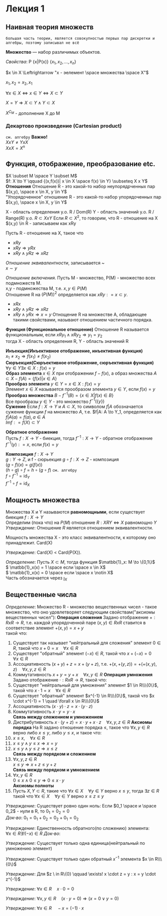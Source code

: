 # Лекция 1

## Наивная теория множеств
`большая часть теории, является совокупностью первых пар дискретки и алгебры, поэтому записывал не всё`

**Множество** — набор различимых объектов.

*Свойства*: P       {x|P(x)}        {$x_{1}, x_{2}, \ldots, x_{n}$}

$x \in X \Leftrightarrow "x - эелемент \space множества \space X"$

${x_{1}, x_{2}}={x_{2}, x_{1}}$

$\forall x \in X \Leftrightarrow x \in Y \Leftrightarrow X \subset Y$

$X = Y \Rightarrow X \subset Y \land Y \subset X$

$X^{C_{M}}$ - дополнение X до M

### Декартово произведение (Cartesian product)
`см. алгебру`
**Важно!**  
$X x Y \neq Y x X$  
$X x X = X^{n}$  


## Функция, отображение, преобразование etc.
$X \subset M \space Y \subset M$  
$f: X \to Y \qquad {(x,f(x))| x \in X \space f(x) \in Y} \subseteq X x Y$  
**Отношения**
Отношение R - это какой-то набор неупорядрченных пар $(x,y), \space x \in X, y \in Y$  
"Упорядоченное" отношение R - это какой-то набор упорядоченных пар $(x,y), \space x \in X, y \in Y$

X - область определения у.о. R / Dom(R)
Y - область значений у.о. R / Range(R)
у.о. $R \subset X x Y$
Если $R \subset X^{2}$, то говорим, что R - отношение на X  
$(x,y) \in R - записываем как xRy

Пусть R - отношение на X, такое что
* $xRy$
* $xRy \Rightarrow yRx$
* $xRy \land yRz \Rightarrow xRz$

*Отношение эквивалентности*, записывается ~  
$x \sim y$

*Отношение включения*. Пусть M - множество, P(M) - множество всех подмножеств M.  
x,y - подмножества M, т.е. $x,y \in P(M)$  
Отношение R на $(P(M))^{2}$ определяется как $xRy : = x \subset y$.
* $xRx$
* $xRy \land yRz \Rightarrow xRz$
* $xRy \land yRx \Rightarrow x = y$
Отнощение R на множестве A, обладающее такими свойствами, называют отношением частичного порядка.

**Функция (Функциональное отношение)**
Отношение R называется функциональным, если $xRy_1 \land xRy_2 \Rightarrow y_1 = y_2$  
тогда X - область определения R, Y - область значений R

**Инъекция(Инъективное отображение, инъективная функция)**  
$x_1 \neq x_2 \Rightarrow f(x_1) \neq f(x_2)$  
**Сюръекция(Сюръективное отображение, сюръективная функция)**  
$\forall y \in Y \exists x \in X : f(x) = y$  
**Образ элемента** $x \in X$ при отображении $f - f(x)$, а образ множества $A \subset X - f(A) = \{f(x) | x \in A\}$  
**Прообраз элемента** $y \in Y = x \in X : f(x) = y$  
Элемент $x \in X$ называется прообразом элемента $y \in Y$, если $f(x) = y$  
**Прообраз множества** $B - f^{-1}(B) = \{x \in X | f(x) \in B\}$  
Все прообразы $y \in Y$  - это множество $f^{-1}(\{y\})$  
**Сужение** Если $f: X \to Y$ и $A \subset X$, то символом $f|A$ обозначается сужение функции $f$ на множество $A$, т.е. $f|A: A \to Y_1, определяется как $f|A(a) = f(a), a \in A$  
$Imf : = f(X) \subset Y$  

**Обратное отображение**  
Пусть $f: X \to Y$ - биекция, тогда $f^{-1}: X \to Y$ - обратное отображение  
$f^{-1}(y) : = x$, если $f(x) = y$  

**Композиция**
$f: X \to Y$  
$g: Y \to Z$, и f - сюрьекция
$g\circ f: X \to Z$ - композиция  
$(g\circ f)(x) = g(f(x))$  
$(h\circ g)\circ f = h\circ (g\circ f)$  `см. алгебру`  
$f\circ f^{-1} = \text{id}_Y$  
$f^{-1}\circ f = \text{id}_X$  

## Мощность множества
Множества X и Y называются **равномощными**, если существует биекция $f: X \to Y$  
Определим (пока что) на $P(M)$ отношение $R : XRY \Leftrightarrow X$ равномощно $Y$  
*Утверждение*: Отношение $R$ является отношением эквивалентности.

Мощность множества X - это класс эквивалентности, к которому оно принадлежит.   Card(X)

*Утверждение*: Card(X) < Card(P(X)).

*Определение*: Пусть $X \subset M$, тогда функция $\matbb{1}_x: M \to \{0,1\}$  
$ \matbb{1}_x(x) = 1 \space если \space x \in X$  
$ \matbb{1}_x(x) = 0 \space если \space x \notin X$  
Часть обозначается через $\jmath_X$


## Вещественные числа
*Определение*: Множество R - множество вещественных чисел - такое множество, что оно удовлетворяет следующим свойствам("аксиомы вещественных чисел"):
**Операция сложения**
Задано отображение $+: RxR \rightarrow R$, т.е. каждой упорядоченной паре $(x,y) \in RxR$ ставится в соответствие элемент $+(x,y) = x + y$  
такой что:  
1) Существует так называет "нейтральный для сложения" элемент $0 \in R$, такой что $x + 0 = x \quad \forall x \in R$  
2) Существует "обратный" элемент $(-x) \in R$, такой что $x + (-x) = 0 \quad \forall x \in R$
3) Ассоциативность $(x + y) + z = x + (y + z)$, т.е. $+(x,+(y,z)) = +(+(x,y),z) \quad \forall x,y,z \in R$
4) Коммутативность $x + y = y + x \quad \forall x,y \in R$
**Операция умножения**
Задано отображение $\cdot: RxR \rightarrow R$, такой что:
1) Существует "нейтральный для умножения" элемент $1 \in R\\\{0\}$, такой что $x \cdot 1 = x \quad \forall x \in R$
2) Существует "обратный" элемент $x^{-1} \in R\\\{0\}$, такой что $x \cdot x^{-1} = 1 \quad \forall x \in R\\\{0\}$
3) Ассоциативность $(x \cdot y) \cdot z = x \cdot (y \cdot z)$  
4) Коммутативность $x \cdot y = y \cdot x$  
**Связь между сложением и умножением**
1) Дистрибутивность $x \cdot (y + z) = x \cdot y + x \cdot z \quad \forall x,y,z \in R$
**Аксиомы порядка**
На R задано отношение порядка $\leq$, такое что $\forall x,y \in R$ верно либо $x \leq y$, либо $y \leq x$, и такое что:
1) $x \leq x, \quad \forall x \in R$  
2) $x \leq y \land y \leq x \Rightarrow x = y$  
3) $x \leq y \land y \leq z \Rightarrow x \leq z$  
**Связь между порядком и сложением**
1) $\forall x,y,z \in R$  
$x \leq y \Rightarrow x + z \leq y + z$  
**Связь между порядком и умножением**
1) $\forall x,y \in R$  
$0 \leq x \land 0 \leq y \Rightarrow 0 \leq x \cdot y$  
**Аксиомы полноты**
1) Пусть $X,Y \subset R$, такие что $\forall x \in X \quad \forall y \in Y$ верно $x \leq y$, тогда $\exists z \in R$ такой что $\forall x \in X \quad \forall y \in Y$ верно $x \leq z \leq y$  

*Утверждение*: Существует ровно один ноль:
Если $0_1 \space и \space 0_2$ - нули в R, то $0_1 = 0_2 = 0$  
*Док-во*: $0_1 = 0_1 + 0_2 = 0_2 + 0_1 = 0_2$

*Утверждение*: Единственность обратного(по сложению) элемента:  
$\forall x \in R \exists! (-x) \in R$
*Док-во*:

*Утверждение*: Существует только одна единица(нейтральный по умножению элемент) 

*Утверждение*: Существует только один обратный $x^{-1}$ элемента $x \in R\\\{0\}$

*Утверждение*: Для $z \ in R\\\{0} \qquad \exists! x \cdot z = y : x = y \cdot z^{-1}$

*Утверждение*: $\forall x \in R \quad x \cdot 0 = 0$

*Утверждение*: $\forall x,y \in R \quad (x \cdot y = 0) \Rightarrow (x = 0 \lor y = 0)$

*Утверждение*: $\forall x \in R \quad -x=(-1) \cdot x$